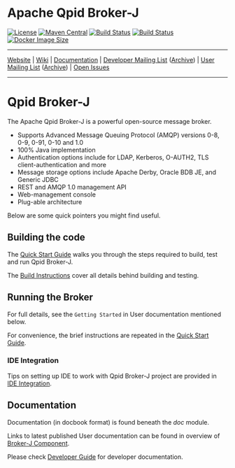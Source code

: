# Apache Qpid Broker-J

[![License](https://img.shields.io/github/license/apache/qpid-broker-j)](https://github.com/apache/qpid-broker-j/blob/main/LICENSE)
[![Maven Central](https://img.shields.io/maven-central/v/org.apache.qpid/qpid-broker.svg)](https://central.sonatype.com/artifact/org.apache.qpid/qpid-broker)
[![Build Status](https://github.com/apache/qpid-broker-j/actions/workflows/build.yml/badge.svg?branch=main)](https://github.com/apache/qpid-broker-j/actions/workflows/build.yml/?branch=main)
[![Build Status](https://ci-builds.apache.org/buildStatus/icon?job=Qpid%2FQpid-Broker-J-TestMatrix&subject=Apache%20Jenkins)](https://ci-builds.apache.org/job/Qpid/job/Qpid-Broker-J-TestMatrix/)
[![Docker Image Size](https://img.shields.io/docker/image-size/apache/qpid-broker-j?logo=docker)](https://hub.docker.com/r/apache/qpid-broker-j)
___
[Website](https://qpid.apache.org/) |
[Wiki](https://cwiki.apache.org/confluence/display/qpid) |
[Documentation](https://qpid.apache.org/documentation.html) |
[Developer Mailing List](mailto:dev@qpid.apache.org) ([Archive](https://lists.apache.org/list.html?dev@qpid.apache.org)) |
[User Mailing List](mailto:users@qpid.apache.org) ([Archive](https://lists.apache.org/list.html?users@qpid.apache.org)) |
[Open Issues](https://issues.apache.org/jira/issues/?jql=project%20%3D%20QPID%20AND%20resolution%20%3D%20Unresolved%20AND%20component%20%3D%20Broker-J%20ORDER%20BY%20key%20DESC)
___

# Qpid Broker-J

The Apache Qpid Broker-J is a powerful open-source message broker.

* Supports Advanced Message Queuing Protocol (AMQP) versions 0-8, 0-9, 0-91, 0-10 and 1.0
* 100% Java implementation
* Authentication options include for LDAP, Kerberos, O-AUTH2, TLS client-authentication and more
* Message storage options include Apache Derby, Oracle BDB JE, and Generic JDBC
* REST and AMQP 1.0 management API
* Web-management console
* Plug-able architecture

Below are some quick pointers you might find useful.

## Building the code

The [Quick Start Guide](doc/developer-guide/src/main/markdown/quick-start.md) walks you through the steps required
to build, test and run Qpid Broker-J.

The [Build Instructions](doc/developer-guide/src/main/markdown/build-instructions.md) cover all details behind building
and testing.

## Running the Broker

For full details, see the `Getting Started` in User documentation mentioned below.

For convenience, the brief instructions are repeated in the
[Quick Start Guide](doc/developer-guide/src/main/markdown/quick-start.md).

### IDE Integration

Tips on setting up IDE to work with Qpid Broker-J project are provided in
[IDE Integration](doc/developer-guide/src/main/markdown/ide-integration.md).

## Documentation

Documentation (in docbook format) is found beneath the *doc* module.

Links to latest published User documentation can be found in overview of
[Broker-J Component](http://qpid.apache.org/components/broker-j/index.html).

Please check [Developer Guide](doc/developer-guide/src/main/markdown/index.md) for developer documentation.

